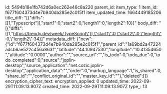 id: 5494b18e1fb742d6a0ec262e46c8a220
parent_id: 
item_type: 1
item_id: f677f604373d4e7b940da285e2c015f1
item_updated_time: 1664449185206
title_diff: "[{\"diffs\":[[1,\"Typescript\"]],\"start1\":0,\"start2\":0,\"length1\":0,\"length2\":10}]"
body_diff: "[{\"diffs\":[[1,\"https://trendy.dev/week/TypeScript\"]],\"start1\":0,\"start2\":0,\"length1\":0,\"length2\":34}]"
metadata_diff: {"new":{"id":"f677f604373d4e7b940da285e2c015f1","parent_id":"1a69bd2a47224adcb6ae522c456a863f","latitude":"44.10947530","longitude":"10.41354650","altitude":"0.0000","author":"","source_url":"","is_todo":0,"todo_due":0,"todo_completed":0,"source":"joplin-desktop","source_application":"net.cozic.joplin-desktop","application_data":"","order":0,"markup_language":1,"is_shared":0,"share_id":"","conflict_original_id":"","master_key_id":""},"deleted":[]}
encryption_cipher_text: 
encryption_applied: 0
updated_time: 2022-09-29T11:09:13.907Z
created_time: 2022-09-29T11:09:13.907Z
type_: 13